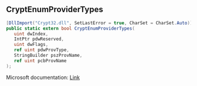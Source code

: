 ## CryptEnumProviderTypes

```csharp
[DllImport("Crypt32.dll", SetLastError = true, CharSet = CharSet.Auto)]
public static extern bool CryptEnumProviderTypes(
   uint dwIndex,
   IntPtr pdwReserved,
   uint dwFlags,
   ref uint pdwProvType,
   StringBuilder pszProvName,
   ref uint pcbProvName
);
```

Microsoft documentation: [Link](https://docs.microsoft.com/en-us/windows/win32/api/wincrypt/nf-wincrypt-cryptenumprovidertypesw)
